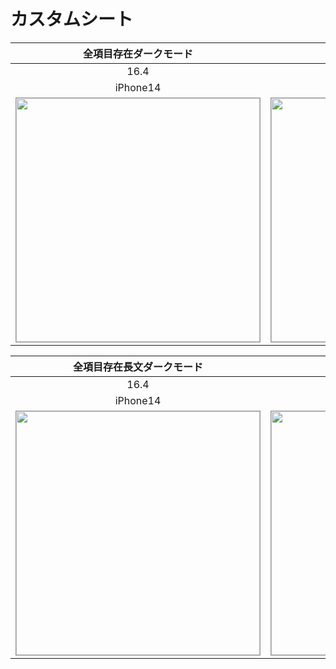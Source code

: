 # カスタムシート

|全項目存在ダークモード|全項目存在ライトモード|
|:---:|:---:|
|16.4|16.4|
|iPhone14|iPhone14|
|<img src='../ReferenceImages_64/カスタムシート/testSheetViewController_全項目存在_ダークモード_iPhone_16_4_390x844@3x.png' width='390' style='border: 1px solid #999' />|<img src='../ReferenceImages_64/カスタムシート/testSheetViewController_全項目存在_ライトモード_iPhone_16_4_390x844@3x.png' width='390' style='border: 1px solid #999' />|

|全項目存在長文ダークモード|全項目存在長文ライトモード|
|:---:|:---:|
|16.4|16.4|
|iPhone14|iPhone14|
|<img src='../ReferenceImages_64/カスタムシート/testSheetViewController_全項目存在_長文_ダークモード_iPhone_16_4_390x844@3x.png' width='390' style='border: 1px solid #999' />|<img src='../ReferenceImages_64/カスタムシート/testSheetViewController_全項目存在_長文_ライトモード_iPhone_16_4_390x844@3x.png' width='390' style='border: 1px solid #999' />|

